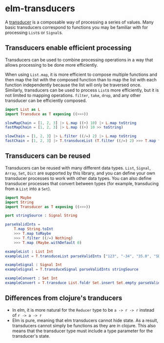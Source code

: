 
# elm-transducers 

A [transducer](http://clojure.org/transducers) is a composable way of processing a series of values.  Many basic transducers correspond to functions you may be familiar with for processing `List`s or `Signal`s.

## Transducers enable efficient processing

Transducers can be used to combine processing operations in a way that allows processing to be done more efficiently.

When using `List.map`, it is more efficient to compose multiple functions and then map the list with the composed function than to map the list with each function independently because the list will only be traversed once.  Similarly, transducers can be used to process `List`s more efficiently, but it is not limited to mapping operations.  `filter`, `take`, `drop`, and any other transducer can be efficiently composed.

```elm
import List as L
import Transduce as T exposing ((>>>))

slowMapChain = [1, 2, 3] |> L.map ((+) 10) |> L.map toString
fastMapChain = [1, 2, 3] |> L.map ((+) 10 >> toString)

slowChain = [1, 2, 3] |> L.filter ((/=) 2) |> L.map toString
fastChain = [1, 2, 3] |> T.transduceList (T.filter ((/=) 2) >>> T.map toString)
```

## Transducers can be reused

Transducers can be reused with many different data types.  `List`, `Signal`, `Array`, `Set`, `Dict` are supported by this library, and you can define your own transducer processes to work with other data types.  You can also define transducer processes that convert between types (for example, transducing from a `List` into a `Set`).

```elm
import Maybe
import String
import Transducer as T exposing ((>>>))

port stringSource : Signal String

parseValidInts =
	T.map String.toInt
	>>> T.map toMaybe
    >>> T.filter ((/=) Nothing)
	>>> T.map (Maybe.withDefault 0)

exampleList : List Int
exampleList = T.transduceList parseValidInts ["123", "-34", "35.0", "SDF", "7"]

exampleSignal : Signal Int
exampleSignal = T.transduceSignal parseValidInts stringSource

exampleConvert : Set Int
exampleConvert = T.transduce List.foldr Set.insert Set.empty parseValidInts ["123", "-34", "35.0", "SDF", "7"]
```


## Differences from clojure's tranducers

 - In elm, it is more natural for the `Reducer` type to be `a -> r -> r` instead of `r -> a -> r`
 - Elm is pure, meaning that elm transducers cannot hide state.  As a result, transducers cannot simply be functions as they are in clojure.  This also means that the transducer type must include a type parameter for the transducer's state.
 